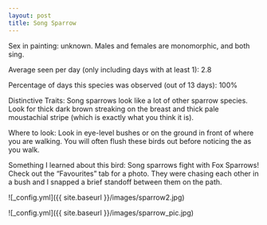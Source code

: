 ```yaml
---
layout: post
title: Song Sparrow
---
```


Sex in painting: unknown. Males and females are monomorphic, and both sing.

Average seen per day (only including days with at least 1): 2.8

Percentage of days this species was observed (out of 13 days): 100%

Distinctive Traits: Song sparrows look like a lot of other sparrow species. Look for thick dark brown streaking on the breast and thick pale moustachial stripe (which is exactly what you think it is).  

Where to look: Look in eye-level bushes or on the ground in front of where you are walking. You will often flush these birds out before noticing the as you walk. 

Something I learned about this bird: Song sparrows fight with Fox Sparrows! Check out the “Favourites” tab for a photo. They were chasing each other in a bush and I snapped a brief standoff between them on the path. 

![_config.yml]({{ site.baseurl }}/images/sparrow2.jpg)

![_config.yml]({{ site.baseurl }}/images/sparrow_pic.jpg)
